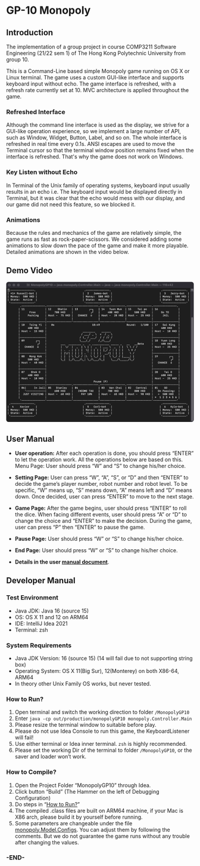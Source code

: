 # GP-10 Monopoly
## Introduction
The implementation of a group project in course COMP3211 Software Engineering (21/22 sem 1) of The Hong Kong Polytechnic 
University from group 10.

This is a Command-Line based simple Monopoly game running on OS X or Linux terminal. The game uses a custom GUI-like 
interface and supports keyboard input without echo. The game interface is refreshed, with a refresh rate currently set 
at 10. MVC architecture is applied throughout the game.


### Refreshed Interface
Although the command line interface is used as the display, we strive for a GUI-like operation experience, so we 
implement a large number of API, such as Window, Widget, Button, Label, and so on. The whole interface
is refreshed in real time every 0.1s. ANSI escapes are used to move the Terminal cursor so that the terminal window 
position remains fixed when the interface is refreshed. That's why the game does not work on Windows.
### Key Listen without Echo
In Terminal of the Unix family of operating systems, keyboard input usually results in an echo i.e. The keyboard input
would be displayed directly in Terminal, but it was clear that the echo would mess with our display, and our game 
did not need this feature, so we blocked it.
### Animations
Because the rules and mechanics of the game are relatively simple, the game runs as fast as rock-paper-scissors. We 
considered adding some animations to slow down the pace of the game and make it more playable. Detailed animations are 
shown in the video below.

## Demo Video
[![Watch the video](images/gameboard.png)](https://www.youtube-nocookie.com/embed/D5y0iqo7b1o)

## User Manual
- **User operation:** After each operation is done, you should press “ENTER” to let the operation work. All the operations below are based on this. 
Menu Page: User should press “W” and “S” to change his/her choice.
- **Setting Page:** User can press “W”, “A”, “S”, or “D” and then “ENTER” to decide the game’s player number, robot number and robot level. To be specific, “W” means up, “S” means down, “A” means left and “D” means down. Once decided, user can press “ENTER” to move to the next stage.
- **Game Page:** After the game begins, user should press “ENTER” to roll the dice.
When facing different events, user should press “A” or “D” to change the choice and “ENTER” to make the decision.
During the game, user can press “P” then “ENTER” to pause the game.
- **Pause Page:** User should press “W” or “S” to change his/her choice.
- **End Page:** User should press “W” or “S” to change his/her choice.

- **Details in the user [manual document](User-Manual.pdf)**.

## Developer Manual
### Test Environment
- Java JDK: Java 16 (source 15)
- OS: OS X 11 and 12 on ARM64
- IDE: IntelliJ Idea 2021
- Terminal: zsh

### System Requirements
- Java JDK Version: 16 (source 15) (14 will fail due to not supporting string box)
- Operating System: OS X 11(Big Sur), 12(Monterey) on both X86-64, ARM64 
- In theory other Unix Family OS works, but never tested.

### How to Run?
1. Open terminal and switch the working direction to folder `/MonopolyGP10`
2. Enter `java -cp out/production/monopolyGP10 monopoly.Controller.Main`
3. Please resize the terminal window to suitable before play.
4. Please do not use Idea Console to run this game, the KeyboardListener will fail!
5. Use either terminal or Idea inner terminal. `zsh` is highly recommended.
6. Please set the working Dir of the terminal to folder `/MonopolyGP10`, or the saver and loader won’t work.

### How to Compile?
1. Open the Project Folder “MonopolyGP10” through Idea.
2. Click button “Build” (The Hammer on the left of Debugging Configuration)
3. Do steps in “[How to Run?](#how-to-run)”
4. The compiled .class files are built on ARM64 machine, if your Mac is X86 arch, please build it 
by yourself before running.
5. Some parameters are changeable under the file [monopoly.Model.Configs](src/monopoly/Model/Configs.java). 
You can adjust them by following the comments. But we do not guarantee the game runs without any trouble after changing the values.

### -END-
